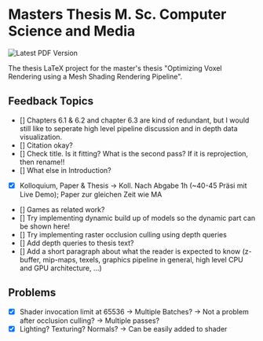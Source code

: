 # Masters Thesis M. Sc. Computer Science and Media

![Latest PDF Version](https://github.com/FreddyOm/MScThesis/actions/workflows/latex-to-pdf.yml/badge.svg)

The thesis LaTeX project for the master's thesis "Optimizing Voxel Rendering using a Mesh Shading Rendering Pipeline".


## Feedback Topics

- [] Chapters 6.1 & 6.2 and chapter 6.3 are kind of redundant, but I would still like to seperate high level 
pipeline discussion and in depth data visualization.
- [] Citation okay?
- [] Check title. Is it fitting? What is the second pass? If it is reprojection, then rename!!
- [] What else in Introduction?
- [x] Kolloquium, Paper & Thesis -> Koll. Nach Abgabe 1h (~40-45 Präsi mit Live Demo); Paper zur gleichen Zeit wie MA
- [] Games as related work?
- [] Try implementing dynamic build up of models so the dynamic part can be shown here!
- [] Try implementing raster occlusion culling using depth queries
- [] Add depth queries to thesis text?
- [] Add a short paragraph about what the reader is expected to know (z-buffer, mip-maps, texels, graphics pipeline in general, high level CPU and GPU architecture, ...)

## Problems

- [x] Shader invocation limit at 65536 -> Multiple Batches? -> Not a problem after occlusion culling? -> Multiple passes?
- [x] Lighting? Texturing? Normals? -> Can be easily added to shader